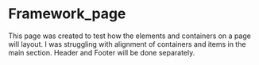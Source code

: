 # Framework_page
This page was created to test how the elements and containers on a page will layout. I was struggling with alignment of containers and items in the main section. Header and Footer will be done separately.
